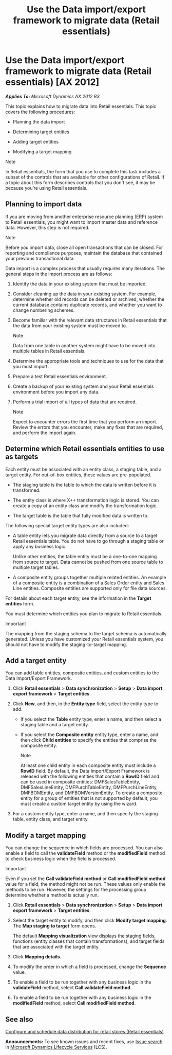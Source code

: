 ﻿---
title: Use the Data import/export framework to migrate data (Retail essentials)
TOCTitle: Use the Data import/export framework to migrate data (Retail essentials)
ms:assetid: f5d95348-6740-4578-90e0-98954e9848b7
ms:mtpsurl: https://technet.microsoft.com/en-us/library/Dn736977(v=AX.60)
ms:contentKeyID: 62200454
ms.date: 12/17/2014
mtps_version: v=AX.60
---

# Use the Data import/export framework to migrate data (Retail essentials) [AX 2012]


_**Applies To:** Microsoft Dynamics AX 2012 R3_

This topic explains how to migrate data into Retail essentials. This topic covers the following procedures:

  - Planning the data import

  - Determining target entities

  - Adding target entities

  - Modifying a target mapping


> [!NOTE]
> <P>In Retail essentials, the form that you use to complete this task includes a subset of the controls that are available for other configurations of Retail. If a topic about this form describes controls that you don't see, it may be because you’re using Retail essentials.</P>



## Planning to import data

If you are moving from another enterprise resource planning (ERP) system to Retail essentials, you might want to import master data and reference data. However, this step is not required.


> [!NOTE]
> <P>Before you import data, close all open transactions that can be closed. For reporting and compliance purposes, maintain the database that contained your previous transactional data.</P>



Data import is a complex process that usually requires many iterations. The general steps in the import process are as follows:

1.  Identify the data in your existing system that must be imported.

2.  Consider cleaning up the data in your existing system. For example, determine whether old records can be deleted or archived, whether the current database contains duplicate records, and whether you want to change numbering schemes.

3.  Become familiar with the relevant data structures in Retail essentials that the data from your existing system must be moved to.
    

    > [!NOTE]
    > <P>Data from one table in another system might have to be moved into multiple tables in Retail essentials.</P>



4.  Determine the appropriate tools and techniques to use for the data that you must import.

5.  Prepare a test Retail essentials environment.

6.  Create a backup of your existing system and your Retail essentials environment before you import any data.

7.  Perform a trial import of all types of data that are required.
    

    > [!NOTE]
    > <P>Expect to encounter errors the first time that you perform an import. Review the errors that you encounter, make any fixes that are required, and perform the import again.</P>



## Determine which Retail essentials entities to use as targets

Each entity must be associated with an entity class, a staging table, and a target entity. For out-of-box entities, these values are pre-populated.

  - The staging table is the table to which the data is written before it is transformed.

  - The entity class is where X++ transformation logic is stored. You can create a copy of an entity class and modify the transformation logic.

  - The target table is the table that fully modified data is written to.

The following special target entity types are also included:

  - A table entity lets you migrate data directly from a source to a target Retail essentials table. You do not have to go through a staging table or apply any business logic.
    
    Unlike other entities, the table entity must be a one-to-one mapping from source to target. Data cannot be pushed from one source table to multiple target tables.

  - A composite entity groups together multiple related entities. An example of a composite entity is a combination of a Sales Order entity and Sales Line entities. Composite entities are supported only for file data sources.

For details about each target entity, see the information in the **Target entities** form.

You must determine which entities you plan to migrate to Retail essentials.


> [!IMPORTANT]
> <P>The mapping from the staging schema to the target schema is automatically generated. Unless you have customized your Retail essentials system, you should not have to modify the staging-to-target mapping.</P>



## Add a target entity

You can add table entities, composite entities, and custom entities to the Data Import/Export Framework.

1.  Click **Retail essentials** \> **Data synchronization** \> **Setup** \> **Data import export framework** \> **Target entities**.

2.  Click **New**, and then, in the **Entity type** field, select the entity type to add.
    
      - If you select the **Table** entity type, enter a name, and then select a staging table and a target entity.
    
      - If you select the **Composite entity** entity type, enter a name, and then click **Child entities** to specify the entities that comprise the composite entity.
        

        > [!NOTE]
        > <P>At least one child entity in each composite entity must include a <STRONG>RowID</STRONG> field. By default, the Data Import/Export Framework is released with the following entities that contain a <STRONG>RowID</STRONG> field and can be used in composite entities: DMFSalesTableEntity, DMFSalesLineEntity, DMFPurchTableEntity, DMFPurchLineEntity, DMFBOMEntity, and DMFBOMVersionEntity. To create a composite entity for a group of entities that is not supported by default, you must create a custom target entity by using the wizard.</P>



3.  For a custom entity type, enter a name, and then specify the staging table, entity class, and target entity.

## Modify a target mapping

You can change the sequence in which fields are processed. You can also enable a field to call the **validateField** method or the **modifiedField** method to check business logic when the field is processed.


> [!IMPORTANT]
> <P>Even if you set the <STRONG>Call validateField method</STRONG> or <STRONG>Call modifiedField method</STRONG> value for a field, the method might not be run. These values only enable the methods to be run. However, the settings for the processing group determine whether a method is actually run.</P>



1.  Click **Retail essentials** \> **Data synchronization** \> **Setup** \> **Data import export framework** \> **Target entities**.

2.  Select the target entity to modify, and then click **Modify target mapping**. The **Map staging to target** form opens.
    
    The default **Mapping visualization** view displays the staging fields, functions (entity classes that contain transformations), and target fields that are associated with the target entity.

3.  Click **Mapping details**.

4.  To modify the order in which a field is processed, change the **Sequence** value.

5.  To enable a field to be run together with any business logic in the **validateField** method, select **Call validateField method**.

6.  To enable a field to be run together with any business logic in the **modifiedField** method, select **Call modifiedField method**.

## See also

[Configure and schedule data distribution for retail stores (Retail essentials)](configure-and-schedule-data-distribution-for-retail-stores-retail-essentials.md)

  
**Announcements:** To see known issues and recent fixes, use [Issue search](http://go.microsoft.com/fwlink/?linkid=389258) in [Microsoft Dynamics Lifecycle Services](http://go.microsoft.com/fwlink/?linkid=306505) (LCS).

